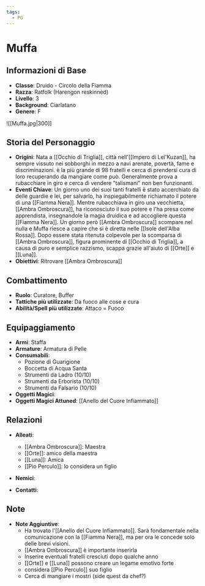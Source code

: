 ```yaml
---
tags:
  - PG
---
```

# Muffa

## Informazioni di Base
- **Classe**: Druido - Circolo della Fiamma
- **Razza**: Ratfolk (Harengon reskinned)
- **Livello**: 3
- **Background**: Ciarlatano
- **Genere**: F

![[Muffa.jpg|300]]

## Storia del Personaggio
- **Origini**: Nata a [[Occhio di Triglia]], città nell'[[Impero di Lel'Kuzan]], ha sempre vissuto nei sobborghi in mezzo a navi arenate, povertà, fame e discriminazioni. è la più grande di 98 fratelli e cerca di prendersi cura di loro recuperando da mangiare come può. Generalmente prova a rubacchiare in giro e cerca di vendere "talismani" non ben funzionanti.
- **Eventi Chiave**: Un giorno uno dei suoi tanti fratelli è stato accerchiato da delle guardie e lei, per salvarlo, ha inspiegabilmente richiamato il potere di una [[Fiamma Nera]]. Mentre rubacchiava in giro una vecchietta, [[Ambra Ombroscura]], ha riconosciuto il suo potere e l'ha presa come apprendista, insegnandole la magia druidica e ad accogliere questa [[Fiamma Nera]]. Un giorno però [[Ambra Ombroscura]] scompare nel nulla e Muffa riesce a capire che si è diretta nelle [[Isole dell'Alba Rossa]]. Dopo essere stata ritenuta colpevole per la scomparsa di [[Ambra Ombroscura]], figura prominente di [[Occhio di Triglia]], a causa di puro e semplice razzismo, scappa grazie all'aiuto di [[Orte]] e [[Luna]].  
- **Obiettivi**: Ritrovare [[Ambra Ombroscura]]

## Combattimento
- **Ruolo**: Curatore, Buffer
- **Tattiche più utilizzate**: Da fuoco alle cose e cura
- **Abilità/Spell più utilizzate**:  Attaco = Fuoco

## Equipaggiamento
- **Armi**: Staffa
- **Armature**: Armatura di Pelle
- **Consumabili**: 
	- Pozione di Guarigione
	- Boccetta di Acqua Santa
	- Strumenti da Ladro (10/10)
	- Strumenti da Erborista (10/10)
	- Strumenti da Falsario (10/10)
- **Oggetti Magici**: 
- **Oggetti Magici Attuned**: [[Anello del Cuore Infiammato]] 

## Relazioni
- **Alleati**: 
	- [[Ambra Ombroscura]]: Maestra
	- [[Orte]]: amico della maestra
	- [[Luna]]: Amica
	- [[Pio Perculo]]: lo considera un figlio
- **Nemici**: 

- **Contatti**: 

## Note
- **Note Aggiuntive**: 
	- Ha trovato l'[[Anello del Cuore Infiammato]]. Sarà fondamentale nella comunicazione con la [[Fiamma Nera]], ma per ora le concede solo delle brevi visioni.
	- [[Ambra Ombroscura]] è importante inserirla
	- Inserire eventuali fratelli cresciuti dopo qualche anno
	- [[Orte]] e [[Luna]] possono creare un legame emotivo forte
	- considera [[Pio Perculo]] suo figlio 
	- Cerca di mangiare i mostri (side quest da chef?)